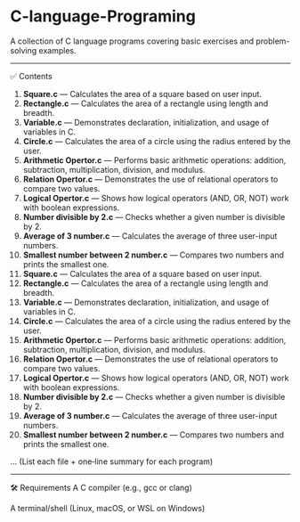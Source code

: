 # C-language-Programing

A collection of C language programs covering basic exercises and problem-solving examples.

--------------------------------------------------------------------------------------------

✅ Contents

1. **Square.c** — Calculates the area of a square based on user input.
2. **Rectangle.c** — Calculates the area of a rectangle using length and breadth.
3. **Variable.c** — Demonstrates declaration, initialization, and usage of variables in C.
4. **Circle.c** — Calculates the area of a circle using the radius entered by the user.
5. **Arithmetic Opertor.c** — Performs basic arithmetic operations: addition, subtraction, multiplication, division, and modulus.
6. **Relation Opertor.c** — Demonstrates the use of relational operators to compare two values.
7. **Logical Opertor.c** — Shows how logical operators (AND, OR, NOT) work with boolean expressions.
8. **Number divisible by 2.c** — Checks whether a given number is divisible by 2.
9. **Average of 3 number.c** — Calculates the average of three user-input numbers.
10. **Smallest number between 2 number.c** — Compares two numbers and prints the smallest one.
1. **Square.c** — Calculates the area of a square based on user input.
2. **Rectangle.c** — Calculates the area of a rectangle using length and breadth.
3. **Variable.c** — Demonstrates declaration, initialization, and usage of variables in C.
4. **Circle.c** — Calculates the area of a circle using the radius entered by the user.
5. **Arithmetic Opertor.c** — Performs basic arithmetic operations: addition, subtraction, multiplication, division, and modulus.
6. **Relation Opertor.c** — Demonstrates the use of relational operators to compare two values.
7. **Logical Opertor.c** — Shows how logical operators (AND, OR, NOT) work with boolean expressions.
8. **Number divisible by 2.c** — Checks whether a given number is divisible by 2.
9. **Average of 3 number.c** — Calculates the average of three user-input numbers.
10. **Smallest number between 2 number.c** — Compares two numbers and prints the smallest one.

…
(List each file + one‑line summary for each program)

-------------------------------------------------------------------------------------------------

🛠️ Requirements
A C compiler (e.g., gcc or clang)

A terminal/shell (Linux, macOS, or WSL on Windows)


